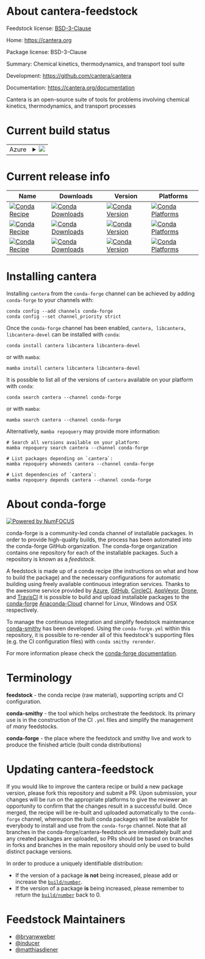 About cantera-feedstock
=======================

Feedstock license: [BSD-3-Clause](https://github.com/conda-forge/cantera-feedstock/blob/main/LICENSE.txt)

Home: https://cantera.org

Package license: BSD-3-Clause

Summary: Chemical kinetics, thermodynamics, and transport tool suite

Development: https://github.com/cantera/cantera

Documentation: https://cantera.org/documentation

Cantera is an open-source suite of tools for problems involving chemical kinetics, thermodynamics, and transport processes

Current build status
====================


<table>
    
  <tr>
    <td>Azure</td>
    <td>
      <details>
        <summary>
          <a href="https://dev.azure.com/conda-forge/feedstock-builds/_build/latest?definitionId=11466&branchName=main">
            <img src="https://dev.azure.com/conda-forge/feedstock-builds/_apis/build/status/cantera-feedstock?branchName=main">
          </a>
        </summary>
        <table>
          <thead><tr><th>Variant</th><th>Status</th></tr></thead>
          <tbody><tr>
              <td>linux_64_numpy1.22python3.10.____cpython</td>
              <td>
                <a href="https://dev.azure.com/conda-forge/feedstock-builds/_build/latest?definitionId=11466&branchName=main">
                  <img src="https://dev.azure.com/conda-forge/feedstock-builds/_apis/build/status/cantera-feedstock?branchName=main&jobName=linux&configuration=linux%20linux_64_numpy1.22python3.10.____cpython" alt="variant">
                </a>
              </td>
            </tr><tr>
              <td>linux_64_numpy1.22python3.8.____cpython</td>
              <td>
                <a href="https://dev.azure.com/conda-forge/feedstock-builds/_build/latest?definitionId=11466&branchName=main">
                  <img src="https://dev.azure.com/conda-forge/feedstock-builds/_apis/build/status/cantera-feedstock?branchName=main&jobName=linux&configuration=linux%20linux_64_numpy1.22python3.8.____cpython" alt="variant">
                </a>
              </td>
            </tr><tr>
              <td>linux_64_numpy1.22python3.9.____cpython</td>
              <td>
                <a href="https://dev.azure.com/conda-forge/feedstock-builds/_build/latest?definitionId=11466&branchName=main">
                  <img src="https://dev.azure.com/conda-forge/feedstock-builds/_apis/build/status/cantera-feedstock?branchName=main&jobName=linux&configuration=linux%20linux_64_numpy1.22python3.9.____cpython" alt="variant">
                </a>
              </td>
            </tr><tr>
              <td>linux_64_numpy1.23python3.11.____cpython</td>
              <td>
                <a href="https://dev.azure.com/conda-forge/feedstock-builds/_build/latest?definitionId=11466&branchName=main">
                  <img src="https://dev.azure.com/conda-forge/feedstock-builds/_apis/build/status/cantera-feedstock?branchName=main&jobName=linux&configuration=linux%20linux_64_numpy1.23python3.11.____cpython" alt="variant">
                </a>
              </td>
            </tr><tr>
              <td>linux_aarch64_numpy1.22python3.10.____cpython</td>
              <td>
                <a href="https://dev.azure.com/conda-forge/feedstock-builds/_build/latest?definitionId=11466&branchName=main">
                  <img src="https://dev.azure.com/conda-forge/feedstock-builds/_apis/build/status/cantera-feedstock?branchName=main&jobName=linux&configuration=linux%20linux_aarch64_numpy1.22python3.10.____cpython" alt="variant">
                </a>
              </td>
            </tr><tr>
              <td>linux_aarch64_numpy1.22python3.8.____cpython</td>
              <td>
                <a href="https://dev.azure.com/conda-forge/feedstock-builds/_build/latest?definitionId=11466&branchName=main">
                  <img src="https://dev.azure.com/conda-forge/feedstock-builds/_apis/build/status/cantera-feedstock?branchName=main&jobName=linux&configuration=linux%20linux_aarch64_numpy1.22python3.8.____cpython" alt="variant">
                </a>
              </td>
            </tr><tr>
              <td>linux_aarch64_numpy1.22python3.9.____cpython</td>
              <td>
                <a href="https://dev.azure.com/conda-forge/feedstock-builds/_build/latest?definitionId=11466&branchName=main">
                  <img src="https://dev.azure.com/conda-forge/feedstock-builds/_apis/build/status/cantera-feedstock?branchName=main&jobName=linux&configuration=linux%20linux_aarch64_numpy1.22python3.9.____cpython" alt="variant">
                </a>
              </td>
            </tr><tr>
              <td>linux_aarch64_numpy1.23python3.11.____cpython</td>
              <td>
                <a href="https://dev.azure.com/conda-forge/feedstock-builds/_build/latest?definitionId=11466&branchName=main">
                  <img src="https://dev.azure.com/conda-forge/feedstock-builds/_apis/build/status/cantera-feedstock?branchName=main&jobName=linux&configuration=linux%20linux_aarch64_numpy1.23python3.11.____cpython" alt="variant">
                </a>
              </td>
            </tr><tr>
              <td>linux_ppc64le_numpy1.22python3.10.____cpython</td>
              <td>
                <a href="https://dev.azure.com/conda-forge/feedstock-builds/_build/latest?definitionId=11466&branchName=main">
                  <img src="https://dev.azure.com/conda-forge/feedstock-builds/_apis/build/status/cantera-feedstock?branchName=main&jobName=linux&configuration=linux%20linux_ppc64le_numpy1.22python3.10.____cpython" alt="variant">
                </a>
              </td>
            </tr><tr>
              <td>linux_ppc64le_numpy1.22python3.8.____cpython</td>
              <td>
                <a href="https://dev.azure.com/conda-forge/feedstock-builds/_build/latest?definitionId=11466&branchName=main">
                  <img src="https://dev.azure.com/conda-forge/feedstock-builds/_apis/build/status/cantera-feedstock?branchName=main&jobName=linux&configuration=linux%20linux_ppc64le_numpy1.22python3.8.____cpython" alt="variant">
                </a>
              </td>
            </tr><tr>
              <td>linux_ppc64le_numpy1.22python3.9.____cpython</td>
              <td>
                <a href="https://dev.azure.com/conda-forge/feedstock-builds/_build/latest?definitionId=11466&branchName=main">
                  <img src="https://dev.azure.com/conda-forge/feedstock-builds/_apis/build/status/cantera-feedstock?branchName=main&jobName=linux&configuration=linux%20linux_ppc64le_numpy1.22python3.9.____cpython" alt="variant">
                </a>
              </td>
            </tr><tr>
              <td>linux_ppc64le_numpy1.23python3.11.____cpython</td>
              <td>
                <a href="https://dev.azure.com/conda-forge/feedstock-builds/_build/latest?definitionId=11466&branchName=main">
                  <img src="https://dev.azure.com/conda-forge/feedstock-builds/_apis/build/status/cantera-feedstock?branchName=main&jobName=linux&configuration=linux%20linux_ppc64le_numpy1.23python3.11.____cpython" alt="variant">
                </a>
              </td>
            </tr><tr>
              <td>osx_64_numpy1.22python3.10.____cpython</td>
              <td>
                <a href="https://dev.azure.com/conda-forge/feedstock-builds/_build/latest?definitionId=11466&branchName=main">
                  <img src="https://dev.azure.com/conda-forge/feedstock-builds/_apis/build/status/cantera-feedstock?branchName=main&jobName=osx&configuration=osx%20osx_64_numpy1.22python3.10.____cpython" alt="variant">
                </a>
              </td>
            </tr><tr>
              <td>osx_64_numpy1.22python3.8.____cpython</td>
              <td>
                <a href="https://dev.azure.com/conda-forge/feedstock-builds/_build/latest?definitionId=11466&branchName=main">
                  <img src="https://dev.azure.com/conda-forge/feedstock-builds/_apis/build/status/cantera-feedstock?branchName=main&jobName=osx&configuration=osx%20osx_64_numpy1.22python3.8.____cpython" alt="variant">
                </a>
              </td>
            </tr><tr>
              <td>osx_64_numpy1.22python3.9.____cpython</td>
              <td>
                <a href="https://dev.azure.com/conda-forge/feedstock-builds/_build/latest?definitionId=11466&branchName=main">
                  <img src="https://dev.azure.com/conda-forge/feedstock-builds/_apis/build/status/cantera-feedstock?branchName=main&jobName=osx&configuration=osx%20osx_64_numpy1.22python3.9.____cpython" alt="variant">
                </a>
              </td>
            </tr><tr>
              <td>osx_64_numpy1.23python3.11.____cpython</td>
              <td>
                <a href="https://dev.azure.com/conda-forge/feedstock-builds/_build/latest?definitionId=11466&branchName=main">
                  <img src="https://dev.azure.com/conda-forge/feedstock-builds/_apis/build/status/cantera-feedstock?branchName=main&jobName=osx&configuration=osx%20osx_64_numpy1.23python3.11.____cpython" alt="variant">
                </a>
              </td>
            </tr><tr>
              <td>osx_arm64_numpy1.22python3.10.____cpython</td>
              <td>
                <a href="https://dev.azure.com/conda-forge/feedstock-builds/_build/latest?definitionId=11466&branchName=main">
                  <img src="https://dev.azure.com/conda-forge/feedstock-builds/_apis/build/status/cantera-feedstock?branchName=main&jobName=osx&configuration=osx%20osx_arm64_numpy1.22python3.10.____cpython" alt="variant">
                </a>
              </td>
            </tr><tr>
              <td>osx_arm64_numpy1.22python3.8.____cpython</td>
              <td>
                <a href="https://dev.azure.com/conda-forge/feedstock-builds/_build/latest?definitionId=11466&branchName=main">
                  <img src="https://dev.azure.com/conda-forge/feedstock-builds/_apis/build/status/cantera-feedstock?branchName=main&jobName=osx&configuration=osx%20osx_arm64_numpy1.22python3.8.____cpython" alt="variant">
                </a>
              </td>
            </tr><tr>
              <td>osx_arm64_numpy1.22python3.9.____cpython</td>
              <td>
                <a href="https://dev.azure.com/conda-forge/feedstock-builds/_build/latest?definitionId=11466&branchName=main">
                  <img src="https://dev.azure.com/conda-forge/feedstock-builds/_apis/build/status/cantera-feedstock?branchName=main&jobName=osx&configuration=osx%20osx_arm64_numpy1.22python3.9.____cpython" alt="variant">
                </a>
              </td>
            </tr><tr>
              <td>osx_arm64_numpy1.23python3.11.____cpython</td>
              <td>
                <a href="https://dev.azure.com/conda-forge/feedstock-builds/_build/latest?definitionId=11466&branchName=main">
                  <img src="https://dev.azure.com/conda-forge/feedstock-builds/_apis/build/status/cantera-feedstock?branchName=main&jobName=osx&configuration=osx%20osx_arm64_numpy1.23python3.11.____cpython" alt="variant">
                </a>
              </td>
            </tr><tr>
              <td>win_64_numpy1.22python3.10.____cpython</td>
              <td>
                <a href="https://dev.azure.com/conda-forge/feedstock-builds/_build/latest?definitionId=11466&branchName=main">
                  <img src="https://dev.azure.com/conda-forge/feedstock-builds/_apis/build/status/cantera-feedstock?branchName=main&jobName=win&configuration=win%20win_64_numpy1.22python3.10.____cpython" alt="variant">
                </a>
              </td>
            </tr><tr>
              <td>win_64_numpy1.22python3.8.____cpython</td>
              <td>
                <a href="https://dev.azure.com/conda-forge/feedstock-builds/_build/latest?definitionId=11466&branchName=main">
                  <img src="https://dev.azure.com/conda-forge/feedstock-builds/_apis/build/status/cantera-feedstock?branchName=main&jobName=win&configuration=win%20win_64_numpy1.22python3.8.____cpython" alt="variant">
                </a>
              </td>
            </tr><tr>
              <td>win_64_numpy1.22python3.9.____cpython</td>
              <td>
                <a href="https://dev.azure.com/conda-forge/feedstock-builds/_build/latest?definitionId=11466&branchName=main">
                  <img src="https://dev.azure.com/conda-forge/feedstock-builds/_apis/build/status/cantera-feedstock?branchName=main&jobName=win&configuration=win%20win_64_numpy1.22python3.9.____cpython" alt="variant">
                </a>
              </td>
            </tr><tr>
              <td>win_64_numpy1.23python3.11.____cpython</td>
              <td>
                <a href="https://dev.azure.com/conda-forge/feedstock-builds/_build/latest?definitionId=11466&branchName=main">
                  <img src="https://dev.azure.com/conda-forge/feedstock-builds/_apis/build/status/cantera-feedstock?branchName=main&jobName=win&configuration=win%20win_64_numpy1.23python3.11.____cpython" alt="variant">
                </a>
              </td>
            </tr>
          </tbody>
        </table>
      </details>
    </td>
  </tr>
</table>

Current release info
====================

| Name | Downloads | Version | Platforms |
| --- | --- | --- | --- |
| [![Conda Recipe](https://img.shields.io/badge/recipe-cantera-green.svg)](https://anaconda.org/conda-forge/cantera) | [![Conda Downloads](https://img.shields.io/conda/dn/conda-forge/cantera.svg)](https://anaconda.org/conda-forge/cantera) | [![Conda Version](https://img.shields.io/conda/vn/conda-forge/cantera.svg)](https://anaconda.org/conda-forge/cantera) | [![Conda Platforms](https://img.shields.io/conda/pn/conda-forge/cantera.svg)](https://anaconda.org/conda-forge/cantera) |
| [![Conda Recipe](https://img.shields.io/badge/recipe-libcantera-green.svg)](https://anaconda.org/conda-forge/libcantera) | [![Conda Downloads](https://img.shields.io/conda/dn/conda-forge/libcantera.svg)](https://anaconda.org/conda-forge/libcantera) | [![Conda Version](https://img.shields.io/conda/vn/conda-forge/libcantera.svg)](https://anaconda.org/conda-forge/libcantera) | [![Conda Platforms](https://img.shields.io/conda/pn/conda-forge/libcantera.svg)](https://anaconda.org/conda-forge/libcantera) |
| [![Conda Recipe](https://img.shields.io/badge/recipe-libcantera--devel-green.svg)](https://anaconda.org/conda-forge/libcantera-devel) | [![Conda Downloads](https://img.shields.io/conda/dn/conda-forge/libcantera-devel.svg)](https://anaconda.org/conda-forge/libcantera-devel) | [![Conda Version](https://img.shields.io/conda/vn/conda-forge/libcantera-devel.svg)](https://anaconda.org/conda-forge/libcantera-devel) | [![Conda Platforms](https://img.shields.io/conda/pn/conda-forge/libcantera-devel.svg)](https://anaconda.org/conda-forge/libcantera-devel) |

Installing cantera
==================

Installing `cantera` from the `conda-forge` channel can be achieved by adding `conda-forge` to your channels with:

```
conda config --add channels conda-forge
conda config --set channel_priority strict
```

Once the `conda-forge` channel has been enabled, `cantera, libcantera, libcantera-devel` can be installed with `conda`:

```
conda install cantera libcantera libcantera-devel
```

or with `mamba`:

```
mamba install cantera libcantera libcantera-devel
```

It is possible to list all of the versions of `cantera` available on your platform with `conda`:

```
conda search cantera --channel conda-forge
```

or with `mamba`:

```
mamba search cantera --channel conda-forge
```

Alternatively, `mamba repoquery` may provide more information:

```
# Search all versions available on your platform:
mamba repoquery search cantera --channel conda-forge

# List packages depending on `cantera`:
mamba repoquery whoneeds cantera --channel conda-forge

# List dependencies of `cantera`:
mamba repoquery depends cantera --channel conda-forge
```


About conda-forge
=================

[![Powered by
NumFOCUS](https://img.shields.io/badge/powered%20by-NumFOCUS-orange.svg?style=flat&colorA=E1523D&colorB=007D8A)](https://numfocus.org)

conda-forge is a community-led conda channel of installable packages.
In order to provide high-quality builds, the process has been automated into the
conda-forge GitHub organization. The conda-forge organization contains one repository
for each of the installable packages. Such a repository is known as a *feedstock*.

A feedstock is made up of a conda recipe (the instructions on what and how to build
the package) and the necessary configurations for automatic building using freely
available continuous integration services. Thanks to the awesome service provided by
[Azure](https://azure.microsoft.com/en-us/services/devops/), [GitHub](https://github.com/),
[CircleCI](https://circleci.com/), [AppVeyor](https://www.appveyor.com/),
[Drone](https://cloud.drone.io/welcome), and [TravisCI](https://travis-ci.com/)
it is possible to build and upload installable packages to the
[conda-forge](https://anaconda.org/conda-forge) [Anaconda-Cloud](https://anaconda.org/)
channel for Linux, Windows and OSX respectively.

To manage the continuous integration and simplify feedstock maintenance
[conda-smithy](https://github.com/conda-forge/conda-smithy) has been developed.
Using the ``conda-forge.yml`` within this repository, it is possible to re-render all of
this feedstock's supporting files (e.g. the CI configuration files) with ``conda smithy rerender``.

For more information please check the [conda-forge documentation](https://conda-forge.org/docs/).

Terminology
===========

**feedstock** - the conda recipe (raw material), supporting scripts and CI configuration.

**conda-smithy** - the tool which helps orchestrate the feedstock.
                   Its primary use is in the construction of the CI ``.yml`` files
                   and simplify the management of *many* feedstocks.

**conda-forge** - the place where the feedstock and smithy live and work to
                  produce the finished article (built conda distributions)


Updating cantera-feedstock
==========================

If you would like to improve the cantera recipe or build a new
package version, please fork this repository and submit a PR. Upon submission,
your changes will be run on the appropriate platforms to give the reviewer an
opportunity to confirm that the changes result in a successful build. Once
merged, the recipe will be re-built and uploaded automatically to the
`conda-forge` channel, whereupon the built conda packages will be available for
everybody to install and use from the `conda-forge` channel.
Note that all branches in the conda-forge/cantera-feedstock are
immediately built and any created packages are uploaded, so PRs should be based
on branches in forks and branches in the main repository should only be used to
build distinct package versions.

In order to produce a uniquely identifiable distribution:
 * If the version of a package **is not** being increased, please add or increase
   the [``build/number``](https://docs.conda.io/projects/conda-build/en/latest/resources/define-metadata.html#build-number-and-string).
 * If the version of a package **is** being increased, please remember to return
   the [``build/number``](https://docs.conda.io/projects/conda-build/en/latest/resources/define-metadata.html#build-number-and-string)
   back to 0.

Feedstock Maintainers
=====================

* [@bryanwweber](https://github.com/bryanwweber/)
* [@inducer](https://github.com/inducer/)
* [@matthiasdiener](https://github.com/matthiasdiener/)

